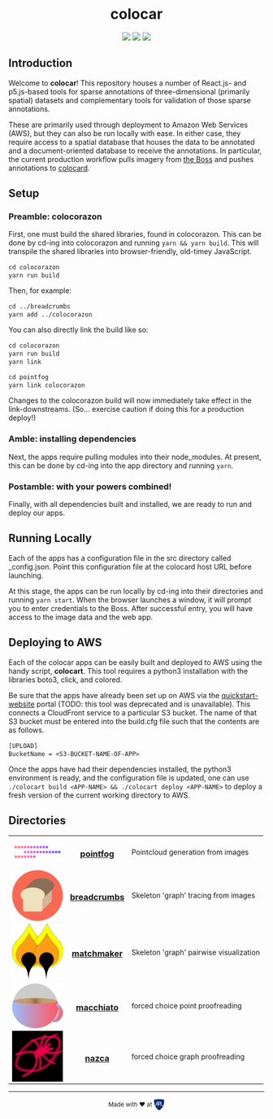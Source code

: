 <h1 align="center">colocar</h1>
<p align="center">
<img src="https://img.shields.io/badge/License-Apache2-blue.svg" />
<img src="https://img.shields.io/badge/Extremely Rad-👌-00ddcc.svg" />
<img src="https://img.shields.io/circleci/token/9fc1451c363b10e98a5968202d088b6375016a93/project/github/aplbrain/colocar/master.svg" />
</p>

## Introduction
Welcome to **colocar**! This repository houses a number of React.js- and p5.js-based tools for sparse annotations of three-dimensional (primarily spatial) datasets and complementary tools for validation of those sparse annotations.

These are primarily used through deployment to Amazon Web Services (AWS), but they can also be run locally with ease. In either case, they require access to a spatial database that houses the data to be annotated and a document-oriented database to receive the annotations. In particular, the current production workflow pulls imagery from [the Boss](https://github.com/jhuapl-boss/boss) and pushes annotations to [colocard](https://github.com/aplbrain/colocard).

## Setup
### Preamble: colocorazon
First, one must build the shared libraries, found in colocorazon. This can be done by cd-ing into colocorazon and running `yarn && yarn build`. This will transpile the shared libraries into browser-friendly, old-timey JavaScript.

```shell
cd colocorazon
yarn run build
```

Then, for example:

```shell
cd ../breadcrumbs
yarn add ../colocorazon
```

You can also directly link the build like so:

```shell
cd colocorazon
yarn run build
yarn link
```

```shell
cd pointfog
yarn link colocorazon
```

Changes to the colocorazon build will now immediately take effect in the link-downstreams. (So... exercise caution if doing this for a production deploy!)

### Amble: installing dependencies
Next, the apps require pulling modules into their node_modules. At present, this can be done by cd-ing into the app directory and running `yarn`.

### Postamble: with your powers combined!
Finally, with all dependencies built and installed, we are ready to run and deploy our apps.

## Running Locally
Each of the apps has a configuration file in the src directory called _config.json. Point this configuration file at the colocard host URL before launching.

At this stage, the apps can be run locally by cd-ing into their directories and running `yarn start`. When the browser launches a window, it will prompt you to enter credentials to the Boss. After successful entry, you will have access to the image data and the web app.

## Deploying to AWS
Each of the colocar apps can be easily built and deployed to AWS using the handy script,  **colocart**. This tool requires a python3 installation with the libraries boto3, click, and colored.

Be sure that the apps have already been set up on AWS via the [quickstart-website](https://console.aws.amazon.com/quickstart-website/home) portal (TODO: this tool was deprecated and is unavailable). This connects a CloudFront service to a particular S3 bucket. The name of that S3 bucket must be entered into the build.cfg file such that the contents are as follows.

```
[UPLOAD]
BucketName = <S3-BUCKET-NAME-OF-APP>
```

Once the apps have had their dependencies installed, the python3 environment is ready, and the configuration file is updated, one can use `./colocart build <APP-NAME> && ./colocart deploy <APP-NAME>` to deploy a fresh version of the current working directory to AWS.

## Directories



<table>
<tr>
    <td>
        <img align=center src="pointfog/logo.png" width=100>
    </td>
    <td>
        <h3 align=center><a href="pointfog/">pointfog</a></h3>
    </td>
    <td>
        <p>Pointcloud generation from images</p>
    </td>
</tr>
<tr>
    <td>
        <img align=center src="breadcrumbs/logo.png" width=100>
    </td>
    <td>
        <h3 align=center><a href="breadcrumbs/">breadcrumbs</a></h3>
    </td>
    <td>
        <p>Skeleton 'graph' tracing from images</p>
    </td>
</tr>
<tr>
    <td>
        <img align=center src="matchmaker/logo.png" width=100>
    </td>
    <td>
        <h3 align=center><a href="matchmaker/">matchmaker</a></h3>
    </td>
    <td>
        <p>Skeleton 'graph' pairwise visualization</p>
    </td>
</tr>
<tr>
    <td>
        <img align=center src="macchiato/logo.png" width=100>
    </td>
    <td>
        <h3 align=center><a href="macchiato/">macchiato</a></h3>
    </td>
    <td>
        <p>forced choice point proofreading</p>
    </td>
</tr>
<tr>
    <td>
        <img align=center src="nazca/logo.png" width=100>
    </td>
    <td>
        <h3 align=center><a href="nazca/">nazca</a></h3>
    </td>
    <td>
        <p>forced choice graph proofreading</p>
    </td>
</tr>
</table>

---

<p align="center"><small>Made with ♥ at <a href="http://www.jhuapl.edu/"><img alt="JHU APL" align="center" src="./apl-logo.png" height="23px"></a></small></p>
